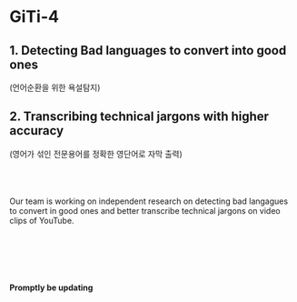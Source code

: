 # GiTi-4

## 1. Detecting Bad languages to convert into good ones <br>
(언어순환을 위한 욕설탐지)


## 2. Transcribing technical jargons with higher accuracy <br>
(영어가 섞인 전문용어를 정확한 영단어로 자막 출력)



<br><br><br>
Our team is working on independent research on detecting bad langagues to convert in good ones and better transcribe technical jargons on video clips of YouTube.











<br><br><br><br>

#### Promptly be updating
